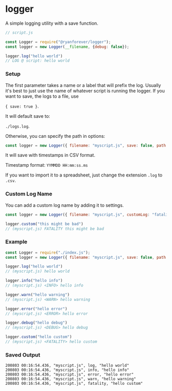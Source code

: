 # logger

A simple logging utility with a save function.

```javascript
// script.js

const Logger = require("@ryanforever/logger");
const logger = new Logger(__filename, {debug: false});

logger.log("hello world")
// LOG @ script: hello world
```

### Setup
The first parameter takes a name or a label that will prefix the log.  Usually it's best to just use the name of whatever script is running the logger.
If you want to save, the logs to a file, use

`{ save: true }`.

It will default save to:

`./logs.log`.

Otherwise, you can specify the path in options:

```javascript 
const logger = new Logger({ filename: "myscript.js", save: false, path: "./logs.log" });
```
It will save with timestamps in CSV format.

Timestamp format: `YYMMDD HH:mm:ss.ms`

If you want to import it to a spreadsheet, just change the extension `.log` to `.csv`.

### Custom Log Name
You can add a custom log name by adding it to settings. 
```javascript 
const logger = new Logger({ filename: "myscript.js", customLog: "fatality"});

logger.custom("this might be bad")
// (myscript.js) FATALITY this might be bad
```

### Example
```javascript
const Logger = require("./index.js");
const logger = new Logger({ filename: "myscript.js", save: false, path: "./logs.log", customLog: "fatality" });

logger.log("hello world")
// (myscript.js) hello world 

logger.info("hello info")
// (myscript.js) <INFO> hello info

logger.warn("hello warning")
// (myscript.js) <WARN> hello warning

logger.error("hello error")
// (myscript.js) <ERROR> hello error

logger.debug("hello debug")
// (myscript.js) <DEBUG> hello debug

logger.custom("hello custom")
// (myscript.js) <FATALITY> hello custom
```

### Saved Output
```
200803 00:16:54.436, "myscript.js", log, "hello world"
200803 00:16:54.436, "myscript.js", info, "hello info"
200803 00:16:54.436, "myscript.js", error, "hello error"
200803 00:16:54.436, "myscript.js", warn, "hello warning"
200803 00:16:54.436, "myscript.js", fatality, "hello custom"
```
 
